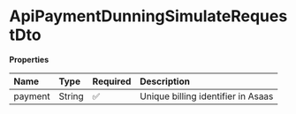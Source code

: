 # ApiPaymentDunningSimulateRequestDto

**Properties**

| Name    | Type   | Required | Description                        |
| :------ | :----- | :------- | :--------------------------------- |
| payment | String | ✅       | Unique billing identifier in Asaas |

<!-- This file was generated by liblab | https://liblab.com/ -->
